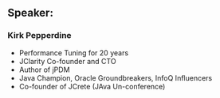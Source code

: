 ## Speaker: 

### Kirk Pepperdine
* Performance Tuning for 20 years
* JClarity Co-founder and CTO
* Author of jPDM
* Java Champion, Oracle Groundbreakers, InfoQ Influencers 
* Co-founder of JCrete (JAva Un-conference)
